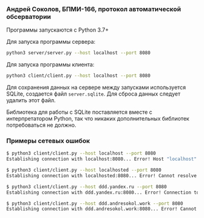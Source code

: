 ### Андрей Соколов, БПМИ-166, протокол автоматической обсерватории

Программы запускаются с Python 3.7+

Для запуска программы сервера:
```bash
python3 server/server.py --host localhost --port 8080
```

Для запуска программы клиента:
```bash
python3 client/client.py --host localhost --port 8080
```

Для сохранения данных на сервере между запусками используется SQLite, создается файл `server.sqlite`. Для сброса данных следует удалить этот файл.

Библиотека для работы с SQLite поставляется вместе с интерпретатором Python, так что никаких дополнительных библиотек потребоваться не должно.


### Примеры сетевых ошибок

```bash
$ python3 client/client.py --host localhost --port 8080
Establishing connection with localhost:8080... Error! Host "localhost" refusing connection on port 8080

$ python3 client/client.py --host localhosted --port 8080
Establishing connection with localhosted:8080... Error! Cannot resolve host "localhosted"

$ python3 client/client.py --host ddd.yandex.ru --port 8080
Establishing connection with ddd.yandex.ru:8080... Error! Connection to "ddd.yandex.ru:8080" timed out

$ python3 client/client.py --host ddd.andresokol.work --port 8080
Establishing connection with ddd.andresokol.work:8080... Error! Cannot resolve host "ddd.andresokol.work"
```